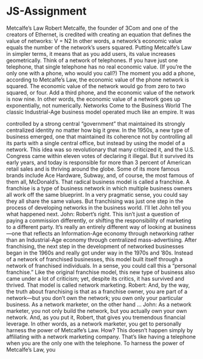 # JS-Assignment
Metcalfe’s Law
Robert Metcalfe, the founder of 3Com and one of the creators of Ethernet, is 
credited with creating an equation that defines the value of networks: 
V = N2
In other words, a network’s economic value equals the number of the network’s 
users squared.
Putting Metcalfe’s Law in simpler terms, it means that as you add users, its value 
increases geometrically.
Think of a network of telephones. If you have just one telephone, that single 
telephone has no real economic value. (If you’re the only one with a phone, who 
would you call?) The moment you add a phone, according to Metcalfe’s Law, the 
economic value of the phone network is squared. The economic value of the network 
would go from zero to two squared, or four. Add a third phone, and the economic 
value of the network is now nine. In other words, the economic value of a network 
goes up exponentially, not numerically. Networks Come to the Business World
The classic Industrial-Age business model operated much like an empire. It was 

controlled by a strong central “government” that maintained its strongly centralized 
identity no matter how big it grew.
In the 1950s, a new type of business emerged, one that maintained its coherence 
not by controlling all its parts with a single central office, but instead by using the 
model of a network. This idea was so revolutionary that many criticized it, and the 
U.S. Congress came within eleven votes of declaring it illegal. But it survived its early 
years, and today is responsible for more than 3 percent of American retail sales and is 
thriving around the globe. Some of its more famous brands include Ace Hardware, 
Subway, and, of course, the most famous of them all, McDonald’s.
That radical business model is called a franchise. 
A franchise is a type of business network in which multiple business owners all 
work off the same blueprint. In a very pragmatic sense, you could say they all share 
the same values. 
But franchising was just one step in the process of developing networks in the 
business world. I’ll let John tell you what happened next.
John: Robert’s right. This isn’t just a question of paying a commission 
differently, or shifting the responsibility of marketing to a different party. It’s 
really an entirely different way of looking at business—one that reflects an 
Information-Age economy through networking rather than an Industrial-Age 
economy through centralized mass-advertising. 
After franchising, the next step in the development of networked businesses 
began in the 1960s and really got under way in the 1970s and ’80s. Instead of 
a network of franchised businesses, this model built itself through a network of 
franchised individuals. In a sense, you could call this a “personal franchise.” 
Like the original franchise model, this new type of business also came under 
a lot of criticism; yet, despite its critics, it has survived and thrived. 
That model is called network marketing.
Robert: And, by the way, the truth about franchising is that as a franchise 
owner, you are part of a network—but you don’t own the network; you own 
only your particular business. As a network marketer, on the other hand … 
John: As a network marketer, you not only build the network, but you actually 
own your own network. And, as you put it, Robert, that gives you tremendous 
financial leverage.
In other words, as a network marketer, you get to personally harness the power 
of Metcalfe’s Law.
How? This doesn’t happen simply by affiliating with a network marketing 
company. That’s like having a telephone when you are the only one with the 
telephone. 
To harness the power of Metcalfe’s Law, you 
